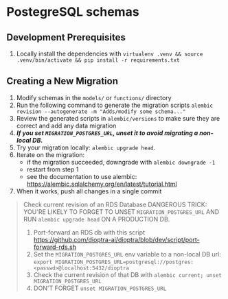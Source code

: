 # PostegreSQL schemas

## Development Prerequisites
1. Locally install the dependencies with `virtualenv .venv && source .venv/bin/activate && pip install -r requirements.txt`

## Creating a New Migration
1. Modify schemas in the `models/` or `functions/` directory
3. Run the following command to generate the migration scripts
    `alembic revision --autogenerate -m "Adds/modify some schema..."`
4. Review the generated scripts in `alembic/versions` to make sure they are correct and add any data migration
5. ***If you set `MIGRATION_POSTGRES_URL`, unset it to avoid migrating a non-local DB.*** 
6. Try your migration locally: `alembic upgrade head`. 
7. Iterate on the migration:
    * if the migration succeeded, downgrade with `alembic downgrade -1`
    * restart from step 1
    * see the documentation to use alembic: https://alembic.sqlalchemy.org/en/latest/tutorial.html
8. When it works, push all changes in a single commit

> Check current revision of an RDS Database
> DANGEROUS TRICK: YOU'RE LIKELY TO FORGET TO UNSET `MIGRATION_POSTGRES_URL` AND RUN `alembic upgrade head` ON A PRODUCTION DB.
> 1. Port-forward an RDS db with this script https://github.com/dioptra-ai/dioptra/blob/dev/script/port-forward-rds.sh
> 1. Set the `MIGRATION_POSTGRES_URL` env variable to a non-local DB url: `export MIGRATION_POSTGRES_URL=postgresql://postgres:<passwd>@localhost:5432/dioptra`
> 1. Check the current revision of that DB with `alembic current; unset MIGRATION_POSTGRES_URL`
> 1. DON'T FORGET `unset MIGRATION_POSTGRES_URL`

